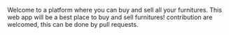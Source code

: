 Welcome to a platform where you can buy and sell all your furnitures. This web app will be a best place to buy and sell furnitures! contribution are welcomed, this can   be done by pull requests.

